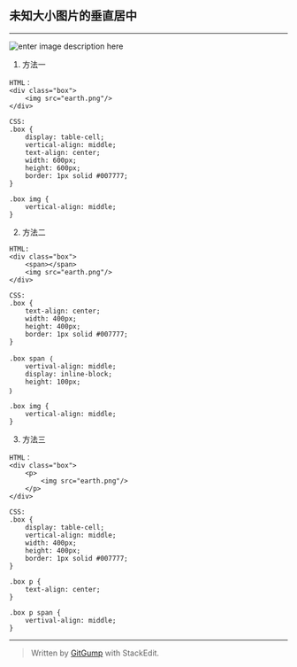 ﻿
未知大小图片的垂直居中
-----

-----

![enter image description here](http://mobiletools.rd.tp-link.net/stackedit/upload/images/Fn9hr_h8tcKpXQOY6CghFwMI.png)

1. 方法一
```
HTML：
<div class="box">
	<img src="earth.png"/>
</div>

CSS:
.box {
	display: table-cell;
	vertical-align: middle;
	text-align: center;
	width: 600px;
	height: 600px;
	border: 1px solid #007777;
}

.box img {
	vertical-align: middle;
}
```



2. 方法二
```
HTML:
<div class="box">
	<span></span>
	<img src="earth.png"/>
</div>

CSS:
.box {
	text-align: center;
	width: 400px;
	height: 400px;
	border: 1px solid #007777;
}

.box span ｛
	vertival-align: middle;
	display: inline-block;
	height: 100px;
｝

.box img {
	vertical-align: middle;
}
```


3. 方法三
```
HTML：
<div class="box">
	<p>
		<img src="earth.png"/>
	</p>
</div>

CSS:
.box {
	display: table-cell;
	vertical-align: middle;
	width: 400px;
	height: 400px;
	border: 1px solid #007777;
}

.box p {
	text-align: center;
}

.box p span {
	vertival-align: middle;
}
```

----- 

>Written by [GitGump](mailto:txdsysu@gmail.com) with StackEdit.